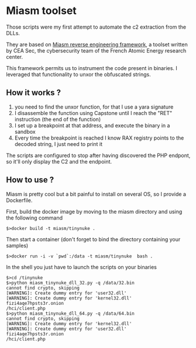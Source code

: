 # Miasm toolset

Those scripts were my first attempt to automate the c2 extraction from the DLLs.

They are based on [Miasm reverse engineering framework](https://github.com/cea-sec/miasm), a toolset written by CEA Sec, the cybersecurity team of the French Atomic Energy research center.

This framework permits us to instrument the code present in binaries. I leveraged that functionality to unxor the obfuscated strings.

## How it works ?

1. you need to find the unxor function, for that I use a yara signature
2. I disassemble the function using Capstone until I reach the "RET" instruction (the end of the function)
3. I set up a breakpoint at that address, and execute the binary in a sandbox
4. Every time the breakpoint is reached I know RAX registry points to the decoded string, I just need to print it

The scripts are configured to stop after having discovered the PHP endpont, so it'll only display the C2 and the endpoint.

## How to use ?

Miasm is pretty cool but a bit painful to install on several OS, so I provide a Dockerfile.

First, build the docker image by moving to the miasm directory and using the following command

```
$>docker build -t miasm/tinynuke .
```

Then start a container (don't forget to bind the directory containing your samples)

```
$>docker run -i -v `pwd`:/data -t miasm/tinynuke  bash .
```

In the shell you just have to launch the scripts on your binaries

```
$>cd /tinynuke
$>python miasm_tinynuke_dll_32.py -q /data/32.bin 
cannot find crypto, skipping
[WARNING]: Create dummy entry for 'user32.dll'
[WARNING]: Create dummy entry for 'kernel32.dll'
fizi4aqe7hpsts3r.onion
/hci/client.php
$>python miasm_tinynuke_dll_64.py -q /data/64.bin 
cannot find crypto, skipping
[WARNING]: Create dummy entry for 'kernel32.dll'
[WARNING]: Create dummy entry for 'user32.dll'
fizi4aqe7hpsts3r.onion
/hci/client.php
```
